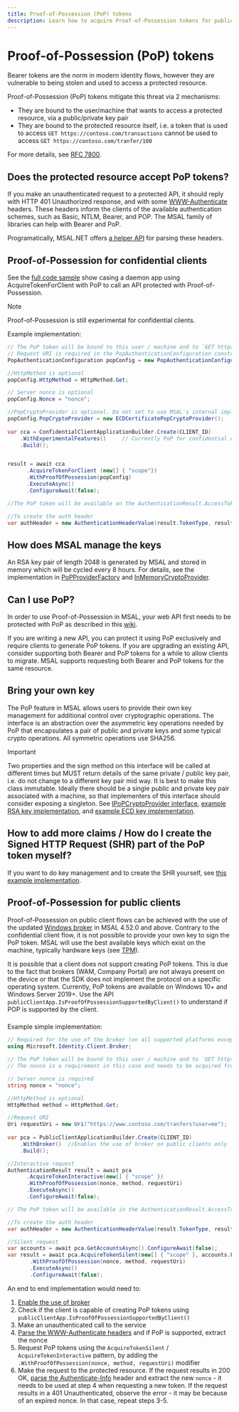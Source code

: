 ```yaml
---
title: Proof-of-Possession (PoP) tokens
description: Learn how to acquire Proof-of-Possession tokens for public and confidential clients in MSAL.NET
---
```


# Proof-of-Possession (PoP) tokens

Bearer tokens are the norm in modern identity flows, however they are vulnerable to being stolen and used to access a protected resource.

Proof-of-Possession (PoP) tokens mitigate this threat via 2 mechanisms:

- They are bound to the user/machine that wants to access a protected resource, via a public/private key pair
- They are bound to the protected resource itself, i.e. a token that is used to access `GET https://contoso.com/transactions` cannot be used to access `GET https://contoso.com/tranfer/100`

For more details, see [RFC 7800](https://tools.ietf.org/html/rfc7800).

## Does the protected resource accept PoP tokens?

If you make an unauthenticated request to a protected API, it should reply with HTTP 401 Unauthorized response, and with some [WWW-Authenticate](https://developer.mozilla.org/docs/Web/HTTP/Headers/WWW-Authenticate) headers. These headers inform the clients of the available authentication schemes, such as Basic, NTLM, Bearer, and POP. The MSAL family of libraries can help with Bearer and PoP.

Programatically, MSAL.NET offers [a helper API](extract-authentication-parameters.md) for parsing these headers.

## Proof-of-Possession for confidential clients

See the [full code sample](https://github.com/Azure-Samples/active-directory-dotnetcore-daemon-v2/tree/master/4-Call-OwnApi-Pop) show casing a daemon app using AcquireTokenForClient with PoP to call an API protected with Proof-of-Possession.

> [!NOTE]
> Proof-of-Possession is still experimental for confidential clients.

Example implementation:

```csharp
// The PoP token will be bound to this user / machine and to `GET https://www.contoso.com/tranfers` (the query params are not bound).
// Request URI is required in the PopAuthenticationConfiguration constructor
PopAuthenticationConfiguration popConfig = new PopAuthenticationConfiguration(new Uri("https://www.contoso.com/tranfers?user=me"));

//HttpMethod is optional
popConfig.HttpMethod = HttpMethod.Get;

// Server nonce is optional
popConfig.Nonce = "nonce";

//PopCryptoProvider is optional. Do not set to use MSAL's internal implementation.
popConfig.PopCryptoProvider = new ECDCertificatePopCryptoProvider();
          
var cca = ConfidentialClientApplicationBuilder.Create(CLIENT_ID)
    .WithExperimentalFeatures()     // Currently PoP for confidential client is an experimental feature
    .Build();


result = await cca
      .AcquireTokenForClient (new[] { "scope"})
      .WithProofOfPossession(popConfig)
      .ExecuteAsync()
      .ConfigureAwait(false);

//The PoP token will be available on the AuthenticationResult.AccessToken returned form the acquire token call

//To create the auth header
var authHeader = new AuthenticationHeaderValue(result.TokenType, result.AccessToken);
```

## How does MSAL manage the keys

An RSA key pair of length 2048 is generated by MSAL and stored in memory which will be cycled every 8 hours. For details, see the implementation in [PoPProviderFactory](https://github.com/AzureAD/microsoft-authentication-library-for-dotnet/blob/300fba16bd8096dceba3684311550b4b52a56177/src/client/Microsoft.Identity.Client/AuthScheme/PoP/PoPProviderFactory.cs#L18) and [InMemoryCryptoProvider](https://github.com/AzureAD/microsoft-authentication-library-for-dotnet/blob/main/src/client/Microsoft.Identity.Client/AuthScheme/PoP/InMemoryCryptoProvider.cs).

## Can I use PoP?

In order to use Proof-of-Possession in MSAL, your web API first needs to be protected with PoP as described in this [wiki](https://github.com/AzureAD/azure-activedirectory-identitymodel-extensions-for-dotnet/wiki/SignedHttpRequest-aka-PoP-(Proof-of-Possession)).

If you are writing a new API, you can protect it using PoP exclusively and require clients to generate PoP tokens.
If you are upgrading an existing API, consider supporting both Bearer and PoP tokens for a while to allow clients to migrate. MSAL supports requesting both Bearer and PoP tokens for the same resource.

## Bring your own key

The PoP feature in MSAL allows users to provide their own key management for additional control over cryptographic operations. The interface is an abstraction over the asymmetric key operations needed by PoP that encapsulates a pair of public and private keys and some typical crypto operations. All symmetric operations use SHA256.

> [!IMPORTANT]
> Two properties and the sign method on this interface will be called at different times but MUST return details of the same private / public key pair, i.e. do not change to a different key pair mid way. It is best to make this class immutable. Ideally there should be a single public and private key pair associated with a machine, so that implementers of this interface should consider exposing a singleton. See [IPoPCryptoProvider interface](https://github.com/AzureAD/microsoft-authentication-library-for-dotnet/blob/master/src/client/Microsoft.Identity.Client/AuthScheme/PoP/IPoPCryptoProvider.cs), [example RSA key implementation](https://github.com/AzureAD/microsoft-authentication-library-for-dotnet/blob/9895855ac4fcf52893fbc2b06ee20ea3eda1549a/tests/Microsoft.Identity.Test.Integration.netfx/HeadlessTests/PoPTests.cs#L503), and [example ECD key implementation](https://github.com/AzureAD/microsoft-authentication-library-for-dotnet/blob/9895855ac4fcf52893fbc2b06ee20ea3eda1549a/tests/Microsoft.Identity.Test.Common/Core/Helpers/ECDCertificatePopCryptoProvider.cs#L11).

## How to add more claims / How do I create the Signed HTTP Request (SHR) part of the PoP token myself?

If you want to do key management and to create the SHR yourself,  see [this example implementation](https://github.com/AzureAD/microsoft-authentication-library-for-dotnet/blob/300fba16bd8096dceba3684311550b4b52a56177/tests/Microsoft.Identity.Test.Integration.netfx/HeadlessTests/PoPTests.cs#L286).

## Proof-of-Possession for public clients

Proof-of-Possession on public client flows can be achieved with the use of the updated [Windows broker](../acquiring-tokens/desktop-mobile/wam.md) in MSAL 4.52.0 and above. Contrary to the confidential client flow, it is not possible to provide your own key to sign the PoP token. MSAL will use the best available keys which exist on the machine, typically hardware keys (see [TPM](/windows/security/hardware-security/tpm/tpm-fundamentals)).

It is possible that a client does not support creating PoP tokens. This is due to the fact that brokers (WAM, Company Portal) are not always present on the device or that the SDK does not implement the protocol on a specific operating system. Currently, PoP tokens are available on Windows 10+ and Windows Server 2019+. Use the API `publicClientApp.IsProofOfPossessionSupportedByClient()` to understand if POP is supported by the client.

### 

Example simple implementation:

```csharp
// Required for the use of the broker (on all supported platforms except .NET 6 Windows and above)
using Microsoft.Identity.Client.Broker; 

// The PoP token will be bound to this user / machine and to `GET https://www.contoso.com/tranfers` (the query parameters are not bound).
// The nonce is a requirement in this case and needs to be acquired from the resource before using this API.

// Server nonce is required
string nonce = "nonce";

//HttpMethod is optional
HttpMethod method = HttpMethod.Get;

//Request URI
Uri requestUri = new Uri("https://www.contoso.com/tranfers?user=me");
          
var pca = PublicClientApplicationBuilder.Create(CLIENT_ID)
    .WithBroker()  //Enables the use of broker on public clients only
    .Build();

//Interactive request
AuthenticationResult result = await pca
      .AcquireTokenInteractive(new[] { "scope" })
      .WithProofOfPossession(nonce, method, requestUri)
      .ExecuteAsync()
      .ConfigureAwait(false);

// The PoP token will be available in the AuthenticationResult.AccessToken returned form the acquire token call

//To create the auth header
var authHeader = new AuthenticationHeaderValue(result.TokenType, result.AccessToken);

//Silent request
var accounts = await pca.GetAccountsAsync().ConfigureAwait(false);
var result = await pca.AcquireTokenSilent(new[] { "scope" }, accounts.FirstOrDefault())
       .WithProofOfPossession(nonce, method, requestUri)
       .ExecuteAsync()
       .ConfigureAwait(false);

```

An end to end implementation would need to: 

1. [Enable the use of broker](../acquiring-tokens/desktop-mobile/wam.md)
1. Check if the client is capable of creating PoP tokens using `publicClientApp.IsProofOfPossessionSupportedByClient()`
2. Make an unauthenticated call to the service
3. [Parse the WWW-Authenticate headers](extract-authentication-parameters.md) and if PoP is supported, extract the nonce
4. Request PoP tokens using the `AcquireTokenSilent` / `AcquireTokenInteractive` pattern, by adding the `.WithProofOfPossession(nonce, method, requestUri)` modifier
5. Make the request to the protected resource. If the request results in 200 OK, [parse the Authenticate-Info](extract-authentication-parameters.md)  header and extract the new `nonce` - it needs to be used at step 4 when requesting a new token. If the request results in a 401 Unauthenticated, observe the error - it may be because of an expired nonce. In that case, repeat steps 3-5. 
